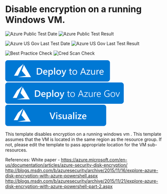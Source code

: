 # Disable encryption on a running Windows VM.

![Azure Public Test Date](https://azurequickstartsservice.blob.core.windows.net/badges/201-decrypt-running-windows-vm/PublicLastTestDate.svg)
![Azure Public Test Result](https://azurequickstartsservice.blob.core.windows.net/badges/201-decrypt-running-windows-vm/PublicDeployment.svg)

![Azure US Gov Last Test Date](https://azurequickstartsservice.blob.core.windows.net/badges/201-decrypt-running-windows-vm/FairfaxLastTestDate.svg)
![Azure US Gov Last Test Result](https://azurequickstartsservice.blob.core.windows.net/badges/201-decrypt-running-windows-vm/FairfaxDeployment.svg)

![Best Practice Check](https://azurequickstartsservice.blob.core.windows.net/badges/201-decrypt-running-windows-vm/BestPracticeResult.svg)
![Cred Scan Check](https://azurequickstartsservice.blob.core.windows.net/badges/201-decrypt-running-windows-vm/CredScanResult.svg)

[![Deploy To Azure](https://raw.githubusercontent.com/Azure/azure-quickstart-templates/master/1-CONTRIBUTION-GUIDE/images/deploytoazure.svg?sanitize=true)](https://portal.azure.com/#create/Microsoft.Template/uri/https%3A%2F%2Fraw.githubusercontent.com%2FAzure%2Fazure-quickstart-templates%2Fmaster%2F201-decrypt-running-windows-vm%2Fazuredeploy.json)
[![Deploy To Azure US Gov](https://raw.githubusercontent.com/Azure/azure-quickstart-templates/master/1-CONTRIBUTION-GUIDE/images/deploytoazuregov.svg?sanitize=true)](https://portal.azure.us/#create/Microsoft.Template/uri/https%3A%2F%2Fraw.githubusercontent.com%2FAzure%2Fazure-quickstart-templates%2Fmaster%2F201-decrypt-running-windows-vm%2Fazuredeploy.json)
[![Visualize](https://raw.githubusercontent.com/Azure/azure-quickstart-templates/master/1-CONTRIBUTION-GUIDE/images/visualizebutton.svg?sanitize=true)](http://armviz.io/#/?load=https%3A%2F%2Fraw.githubusercontent.com%2FAzure%2Fazure-quickstart-templates%2Fmaster%2F201-decrypt-running-windows-vm%2Fazuredeploy.json)

This template disables encryption on a running windows vm . This template
assumes that the VM is located in the same region as the resource group. If not,
please edit the template to pass appropriate location for the VM sub-resources.

References: White paper -
https://azure.microsoft.com/en-us/documentation/articles/azure-security-disk-encryption/
http://blogs.msdn.com/b/azuresecurity/archive/2015/11/16/explore-azure-disk-encryption-with-azure-powershell.aspx
http://blogs.msdn.com/b/azuresecurity/archive/2015/11/21/explore-azure-disk-encryption-with-azure-powershell-part-2.aspx
